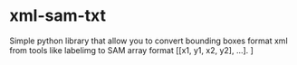 # xml-sam-txt
Simple python library that allow you to convert bounding boxes format xml from tools like labelimg to SAM array format [[x1, y1, x2, y2], ...]. ]
